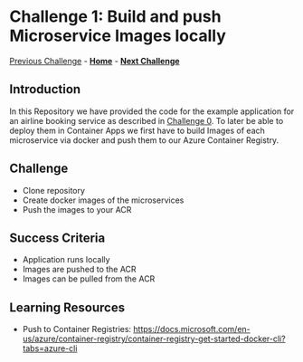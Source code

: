 # Challenge 1: Build and push Microservice Images locally

[Previous Challenge](./00-Getting-started.md) - **[Home](../README.md)** - **[Next Challenge](./02-Azure-Container-Apps.md)**

## Introduction

In this Repository we have provided the code for the example application for an airline booking service as described in [Challenge 0](./00-Getting-started.md).
To later be able to deploy them in Container Apps we first have to build Images of each microservice via docker and push them to our Azure Container Registry.

## Challenge

* Clone repository
* Create docker images of the microservices
* Push the images to your ACR

## Success Criteria

* Application runs locally
* Images are pushed to the ACR
* Images can be pulled from the ACR

## Learning Resources
* Push to Container Registries: https://docs.microsoft.com/en-us/azure/container-registry/container-registry-get-started-docker-cli?tabs=azure-cli 
